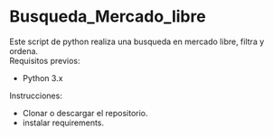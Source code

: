 # Busqueda_Mercado_libre
Este script de python realiza una busqueda en mercado libre, filtra y ordena.\
Requisitos previos:
  - Python 3.x

Instrucciones:
- Clonar o descargar el repositorio.
- instalar requirements.

